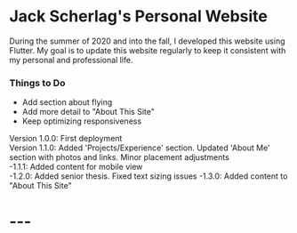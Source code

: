 # Jack Scherlag's Personal Website

During the summer of 2020 and into the fall, I developed this website using Flutter. My goal is to update this website regularly to keep it consistent with my personal and professional life.

### Things to Do
- Add section about flying
- Add more detail to "About This Site"
- Keep optimizing responsiveness

Version 1.0.0: First deployment\
Version 1.1.0: Added 'Projects/Experience' section. Updated 'About Me' section with photos and links. Minor placement adjustments\
          -1.1.1: Added content for mobile view\
          -1.2.0: Added senior thesis. Fixed text sizing issues
          -1.3.0: Added content to "About This Site"


# ---
